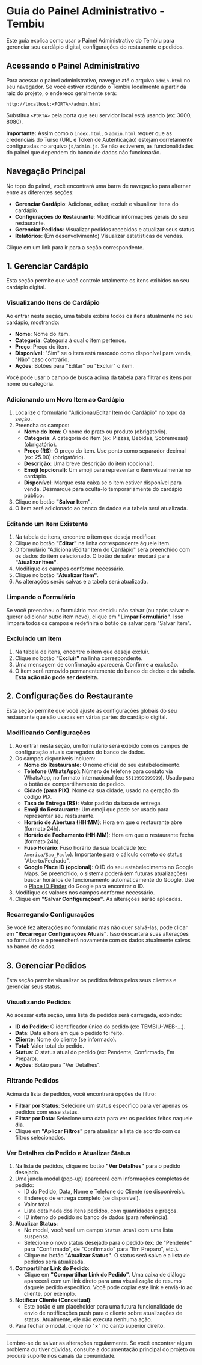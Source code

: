 # Guia do Painel Administrativo - Tembiu

Este guia explica como usar o Painel Administrativo do Tembiu para gerenciar seu cardápio digital, configurações do restaurante e pedidos.

## Acessando o Painel Administrativo

Para acessar o painel administrativo, navegue até o arquivo `admin.html` no seu navegador. Se você estiver rodando o Tembiu localmente a partir da raiz do projeto, o endereço geralmente será:

`http://localhost:<PORTA>/admin.html`

Substitua `<PORTA>` pela porta que seu servidor local está usando (ex: 3000, 8080).

**Importante:** Assim como o `index.html`, o `admin.html` requer que as credenciais do Turso (URL e Token de Autenticação) estejam corretamente configuradas no arquivo `js/admin.js`. Se não estiverem, as funcionalidades do painel que dependem do banco de dados não funcionarão.

## Navegação Principal

No topo do painel, você encontrará uma barra de navegação para alternar entre as diferentes seções:

*   **Gerenciar Cardápio**: Adicionar, editar, excluir e visualizar itens do cardápio.
*   **Configurações do Restaurante**: Modificar informações gerais do seu restaurante.
*   **Gerenciar Pedidos**: Visualizar pedidos recebidos e atualizar seus status.
*   **Relatórios**: (Em desenvolvimento) Visualizar estatísticas de vendas.

Clique em um link para ir para a seção correspondente.

## 1. Gerenciar Cardápio

Esta seção permite que você controle totalmente os itens exibidos no seu cardápio digital.

### Visualizando Itens do Cardápio

Ao entrar nesta seção, uma tabela exibirá todos os itens atualmente no seu cardápio, mostrando:
*   **Nome**: Nome do item.
*   **Categoria**: Categoria à qual o item pertence.
*   **Preço**: Preço do item.
*   **Disponível**: "Sim" se o item está marcado como disponível para venda, "Não" caso contrário.
*   **Ações**: Botões para "Editar" ou "Excluir" o item.

Você pode usar o campo de busca acima da tabela para filtrar os itens por nome ou categoria.

### Adicionando um Novo Item ao Cardápio

1.  Localize o formulário "Adicionar/Editar Item do Cardápio" no topo da seção.
2.  Preencha os campos:
    *   **Nome do Item**: O nome do prato ou produto (obrigatório).
    *   **Categoria**: A categoria do item (ex: Pizzas, Bebidas, Sobremesas) (obrigatório).
    *   **Preço (R$)**: O preço do item. Use ponto como separador decimal (ex: 25.90) (obrigatório).
    *   **Descrição**: Uma breve descrição do item (opcional).
    *   **Emoji (opcional)**: Um emoji para representar o item visualmente no cardápio.
    *   **Disponível**: Marque esta caixa se o item estiver disponível para venda. Desmarque para ocultá-lo temporariamente do cardápio público.
3.  Clique no botão **"Salvar Item"**.
4.  O item será adicionado ao banco de dados e a tabela será atualizada.

### Editando um Item Existente

1.  Na tabela de itens, encontre o item que deseja modificar.
2.  Clique no botão **"Editar"** na linha correspondente àquele item.
3.  O formulário "Adicionar/Editar Item do Cardápio" será preenchido com os dados do item selecionado. O botão de salvar mudará para **"Atualizar Item"**.
4.  Modifique os campos conforme necessário.
5.  Clique no botão **"Atualizar Item"**.
6.  As alterações serão salvas e a tabela será atualizada.

### Limpando o Formulário

Se você preencheu o formulário mas decidiu não salvar (ou após salvar e querer adicionar outro item novo), clique em **"Limpar Formulário"**. Isso limpará todos os campos e redefinirá o botão de salvar para "Salvar Item".

### Excluindo um Item

1.  Na tabela de itens, encontre o item que deseja excluir.
2.  Clique no botão **"Excluir"** na linha correspondente.
3.  Uma mensagem de confirmação aparecerá. Confirme a exclusão.
4.  O item será removido permanentemente do banco de dados e da tabela. **Esta ação não pode ser desfeita.**

## 2. Configurações do Restaurante

Esta seção permite que você ajuste as configurações globais do seu restaurante que são usadas em várias partes do cardápio digital.

### Modificando Configurações

1.  Ao entrar nesta seção, um formulário será exibido com os campos de configuração atuais carregados do banco de dados.
2.  Os campos disponíveis incluem:
    *   **Nome do Restaurante**: O nome oficial do seu estabelecimento.
    *   **Telefone (WhatsApp)**: Número de telefone para contato via WhatsApp, no formato internacional (ex: `5511999999999`). Usado para o botão de compartilhamento de pedido.
    *   **Cidade (para PIX)**: Nome da sua cidade, usado na geração do código PIX.
    *   **Taxa de Entrega (R$)**: Valor padrão da taxa de entrega.
    *   **Emoji do Restaurante**: Um emoji que pode ser usado para representar seu restaurante.
    *   **Horário de Abertura (HH:MM)**: Hora em que o restaurante abre (formato 24h).
    *   **Horário de Fechamento (HH:MM)**: Hora em que o restaurante fecha (formato 24h).
    *   **Fuso Horário**: Fuso horário da sua localidade (ex: `America/Sao_Paulo`). Importante para o cálculo correto do status "Aberto/Fechado".
    *   **Google Place ID (opcional)**: O ID do seu estabelecimento no Google Maps. Se preenchido, o sistema poderá (em futuras atualizações) buscar horários de funcionamento automaticamente do Google. Use o [Place ID Finder](https://developers.google.com/maps/documentation/places/web-service/place-id) do Google para encontrar o ID.
3.  Modifique os valores nos campos conforme necessário.
4.  Clique em **"Salvar Configurações"**. As alterações serão aplicadas.

### Recarregando Configurações

Se você fez alterações no formulário mas não quer salvá-las, pode clicar em **"Recarregar Configurações Atuais"**. Isso descartará suas alterações no formulário e o preencherá novamente com os dados atualmente salvos no banco de dados.

## 3. Gerenciar Pedidos

Esta seção permite visualizar os pedidos feitos pelos seus clientes e gerenciar seus status.

### Visualizando Pedidos

Ao acessar esta seção, uma lista de pedidos será carregada, exibindo:
*   **ID do Pedido**: O identificador único do pedido (ex: TEMBIU-WEB-...).
*   **Data**: Data e hora em que o pedido foi feito.
*   **Cliente**: Nome do cliente (se informado).
*   **Total**: Valor total do pedido.
*   **Status**: O status atual do pedido (ex: Pendente, Confirmado, Em Preparo).
*   **Ações**: Botão para "Ver Detalhes".

### Filtrando Pedidos

Acima da lista de pedidos, você encontrará opções de filtro:
*   **Filtrar por Status**: Selecione um status específico para ver apenas os pedidos com esse status.
*   **Filtrar por Data**: Selecione uma data para ver os pedidos feitos naquele dia.
*   Clique em **"Aplicar Filtros"** para atualizar a lista de acordo com os filtros selecionados.

### Ver Detalhes do Pedido e Atualizar Status

1.  Na lista de pedidos, clique no botão **"Ver Detalhes"** para o pedido desejado.
2.  Uma janela modal (pop-up) aparecerá com informações completas do pedido:
    *   ID do Pedido, Data, Nome e Telefone do Cliente (se disponíveis).
    *   Endereço de entrega completo (se disponível).
    *   Valor total.
    *   Lista detalhada dos itens pedidos, com quantidades e preços.
    *   ID interno do pedido no banco de dados (para referência).
3.  **Atualizar Status**:
    *   No modal, você verá um campo `Status Atual` com uma lista suspensa.
    *   Selecione o novo status desejado para o pedido (ex: de "Pendente" para "Confirmado", de "Confirmado" para "Em Preparo", etc.).
    *   Clique no botão **"Atualizar Status"**. O status será salvo e a lista de pedidos será atualizada.
4.  **Compartilhar Link do Pedido**:
    *   Clique em **"Compartilhar Link do Pedido"**. Uma caixa de diálogo aparecerá com um link direto para uma visualização de resumo daquele pedido específico. Você pode copiar este link e enviá-lo ao cliente, por exemplo.
5.  **Notificar Cliente (Conceitual)**:
    *   Este botão é um placeholder para uma futura funcionalidade de envio de notificações push para o cliente sobre atualizações de status. Atualmente, ele não executa nenhuma ação.
6.  Para fechar o modal, clique no "×" no canto superior direito.

---

Lembre-se de salvar as alterações regularmente. Se você encontrar algum problema ou tiver dúvidas, consulte a documentação principal do projeto ou procure suporte nos canais da comunidade.
